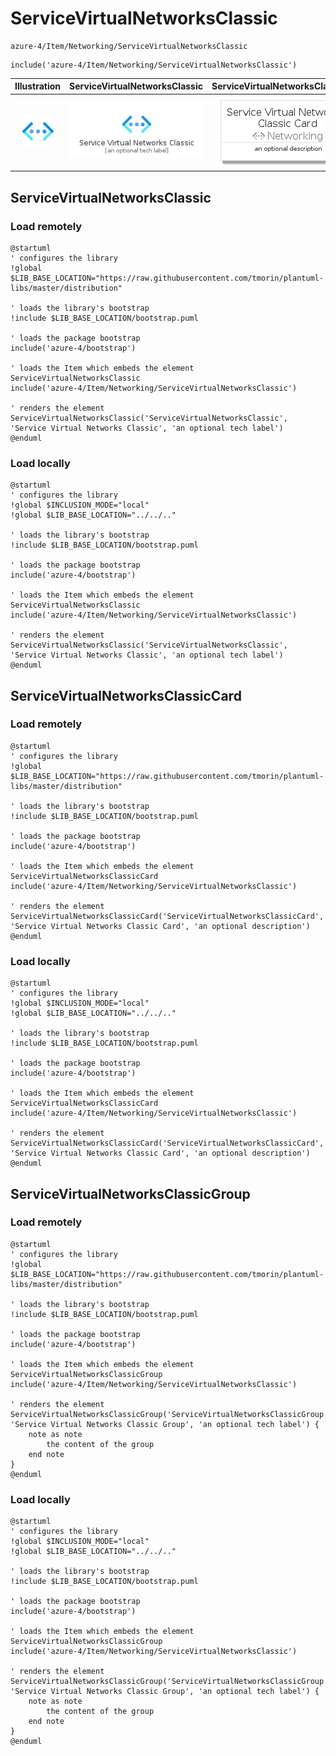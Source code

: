 # ServiceVirtualNetworksClassic


```text
azure-4/Item/Networking/ServiceVirtualNetworksClassic
```

```text
include('azure-4/Item/Networking/ServiceVirtualNetworksClassic')
```



| Illustration | ServiceVirtualNetworksClassic | ServiceVirtualNetworksClassicCard | ServiceVirtualNetworksClassicGroup |
| :---: | :---: | :---: | :---: |
| ![illustration for Illustration](../../../azure-4/Item/Networking/ServiceVirtualNetworksClassic.png) | ![illustration for ServiceVirtualNetworksClassic](../../../azure-4/Item/Networking/ServiceVirtualNetworksClassic.Local.png) | ![illustration for ServiceVirtualNetworksClassicCard](../../../azure-4/Item/Networking/ServiceVirtualNetworksClassicCard.Local.png) | ![illustration for ServiceVirtualNetworksClassicGroup](../../../azure-4/Item/Networking/ServiceVirtualNetworksClassicGroup.Local.png) |




## ServiceVirtualNetworksClassic

### Load remotely
```plantuml
@startuml
' configures the library
!global $LIB_BASE_LOCATION="https://raw.githubusercontent.com/tmorin/plantuml-libs/master/distribution"

' loads the library's bootstrap
!include $LIB_BASE_LOCATION/bootstrap.puml

' loads the package bootstrap
include('azure-4/bootstrap')

' loads the Item which embeds the element ServiceVirtualNetworksClassic
include('azure-4/Item/Networking/ServiceVirtualNetworksClassic')

' renders the element
ServiceVirtualNetworksClassic('ServiceVirtualNetworksClassic', 'Service Virtual Networks Classic', 'an optional tech label')
@enduml
```

### Load locally
```plantuml
@startuml
' configures the library
!global $INCLUSION_MODE="local"
!global $LIB_BASE_LOCATION="../../.."

' loads the library's bootstrap
!include $LIB_BASE_LOCATION/bootstrap.puml

' loads the package bootstrap
include('azure-4/bootstrap')

' loads the Item which embeds the element ServiceVirtualNetworksClassic
include('azure-4/Item/Networking/ServiceVirtualNetworksClassic')

' renders the element
ServiceVirtualNetworksClassic('ServiceVirtualNetworksClassic', 'Service Virtual Networks Classic', 'an optional tech label')
@enduml
```

## ServiceVirtualNetworksClassicCard

### Load remotely
```plantuml
@startuml
' configures the library
!global $LIB_BASE_LOCATION="https://raw.githubusercontent.com/tmorin/plantuml-libs/master/distribution"

' loads the library's bootstrap
!include $LIB_BASE_LOCATION/bootstrap.puml

' loads the package bootstrap
include('azure-4/bootstrap')

' loads the Item which embeds the element ServiceVirtualNetworksClassicCard
include('azure-4/Item/Networking/ServiceVirtualNetworksClassic')

' renders the element
ServiceVirtualNetworksClassicCard('ServiceVirtualNetworksClassicCard', 'Service Virtual Networks Classic Card', 'an optional description')
@enduml
```

### Load locally
```plantuml
@startuml
' configures the library
!global $INCLUSION_MODE="local"
!global $LIB_BASE_LOCATION="../../.."

' loads the library's bootstrap
!include $LIB_BASE_LOCATION/bootstrap.puml

' loads the package bootstrap
include('azure-4/bootstrap')

' loads the Item which embeds the element ServiceVirtualNetworksClassicCard
include('azure-4/Item/Networking/ServiceVirtualNetworksClassic')

' renders the element
ServiceVirtualNetworksClassicCard('ServiceVirtualNetworksClassicCard', 'Service Virtual Networks Classic Card', 'an optional description')
@enduml
```

## ServiceVirtualNetworksClassicGroup

### Load remotely
```plantuml
@startuml
' configures the library
!global $LIB_BASE_LOCATION="https://raw.githubusercontent.com/tmorin/plantuml-libs/master/distribution"

' loads the library's bootstrap
!include $LIB_BASE_LOCATION/bootstrap.puml

' loads the package bootstrap
include('azure-4/bootstrap')

' loads the Item which embeds the element ServiceVirtualNetworksClassicGroup
include('azure-4/Item/Networking/ServiceVirtualNetworksClassic')

' renders the element
ServiceVirtualNetworksClassicGroup('ServiceVirtualNetworksClassicGroup', 'Service Virtual Networks Classic Group', 'an optional tech label') {
    note as note
        the content of the group
    end note
}
@enduml
```

### Load locally
```plantuml
@startuml
' configures the library
!global $INCLUSION_MODE="local"
!global $LIB_BASE_LOCATION="../../.."

' loads the library's bootstrap
!include $LIB_BASE_LOCATION/bootstrap.puml

' loads the package bootstrap
include('azure-4/bootstrap')

' loads the Item which embeds the element ServiceVirtualNetworksClassicGroup
include('azure-4/Item/Networking/ServiceVirtualNetworksClassic')

' renders the element
ServiceVirtualNetworksClassicGroup('ServiceVirtualNetworksClassicGroup', 'Service Virtual Networks Classic Group', 'an optional tech label') {
    note as note
        the content of the group
    end note
}
@enduml
```

